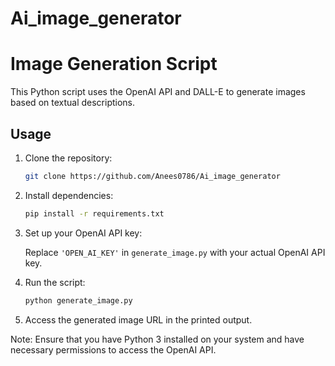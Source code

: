 # Ai_image_generator

# Image Generation Script

This Python script uses the OpenAI API and DALL-E to generate images based on textual descriptions. 

## Usage

1. Clone the repository:

    ```bash
    git clone https://github.com/Anees0786/Ai_image_generator
    ```

2. Install dependencies:

    ```bash
    pip install -r requirements.txt
    ```

3. Set up your OpenAI API key:

    Replace `'OPEN_AI_KEY'` in `generate_image.py` with your actual OpenAI API key.

4. Run the script:

    ```bash
    python generate_image.py
    ```

5. Access the generated image URL in the printed output.

Note: Ensure that you have Python 3 installed on your system and have necessary permissions to access the OpenAI API.
